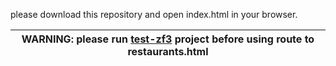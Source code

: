 
please download this repository and open index.html in your browser.

| WARNING: please run [test-zf3](https://github.com/assetthawut/test-zf3) project before using route to restaurants.html|
| --- |

